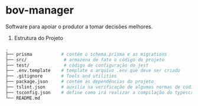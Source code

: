 # bov-manager
Software para apoiar o produtor a tomar decisões melhores.


1. Estrutura do Projeto

```sh
.
├── prisma           # contém o schema.prisma e as migrations
├── src/              # armazena de fato o código do projeto
├── test/             # código de configuração do jest
├── .env.template    # template o arquivo .env que deve ser criado
├── .gitignore       # Tools and utilities
├── package.json     # contém as dependências do projeto
├── tslint.json      # auxilia na verificação de algumas normas de códigos, neste arquivo se define as regras
├── tsconfig.json    # define como irá realizar a compilação do typescript para javascript.
└── README.md
```
